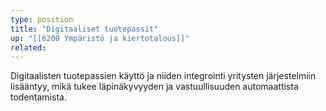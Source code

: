 ```yaml
---
type: position
title: "Digitaaliset tuotepassit"
up: "[[6200 Ympäristö ja kiertotalous]]"
related:
---
```


Digitaalisten tuotepassien käyttö ja niiden integrointi yritysten järjestelmiin lisääntyy, mikä tukee läpinäkyvyyden ja vastuullisuuden automaattista todentamista.